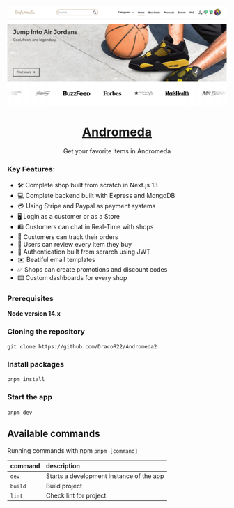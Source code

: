 <a href="https://andromeda-pearl.vercel.app">
  <img src="/frontend/public/andromeda.png">
  <h1 align="center">Andromeda</h1>
</a>

<p align="center">
  Get your favorite items in Andromeda
</p>

### Key Features:

- 🛠️ Complete shop built from scratch in Next.js 13
- 💻 Complete backend built with Express and MongoDB
- 💳 Using Stripe and Paypal as payment systems
- 🖥️ Login as a customer or as a Store
- 🛍️ Customers can chat in Real-Time with shops
- 🌟 Customers can track their orders
- 🛒 Users can review every item they buy
- 🔑 Authentication built from scrarch using JWT
- ✉️ Beatiful email templates
- ✅ Shops can create promotions and discount codes
- ⌨️ Custom dashboards for every shop


### Prerequisites

**Node version 14.x**

### Cloning the repository

```shell
git clone https://github.com/DracoR22/Andromeda2
```

### Install packages

```shell
pnpm install
```

### Start the app

```shell
pnpm dev
```

## Available commands

Running commands with npm `pnpm [command]`

| command | description                              |
| :------ | :--------------------------------------- |
| `dev`   | Starts a development instance of the app |
| `build` | Build project                            |
| `lint`  | Check lint for project                   |